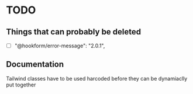 # TODO

## Things that can probably be deleted

- [ ] "@hookform/error-message": "2.0.1",

## Documentation

Tailwind classes have to be used harcoded before they can be dynamiaclly put together
